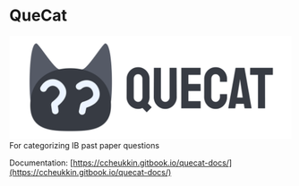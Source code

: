 # QueCat
![Banner](README-resource/banner.png)
For categorizing IB past paper questions

Documentation: [https://ccheukkin.gitbook.io/quecat-docs/](https://ccheukkin.gitbook.io/quecat-docs/)
